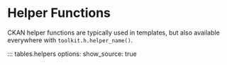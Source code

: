 # Helper Functions

CKAN helper functions are typically used in templates, but also available everywhere with `toolkit.h.helper_name()`.

::: tables.helpers
    options:
      show_source: true
